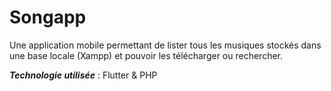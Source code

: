 # Songapp

Une application mobile permettant de lister tous les musiques stockés dans une base locale (Xampp) et pouvoir les télécharger ou rechercher.

***Technologie utilisée*** : 
Flutter & PHP

